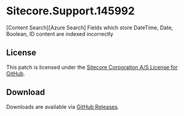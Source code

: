 # Sitecore.Support.145992
[Content Search][Azure Search] Fields which store DateTime, Date, Boolean, ID content are indexed incorrectly

## License  
This patch is licensed under the [Sitecore Corporation A/S License for GitHub](https://github.com/sitecoresupport/Sitecore.Support.145992/blob/master/LICENSE).  

## Download  
Downloads are available via [GitHub Releases](https://github.com/sitecoresupport/Sitecore.Support.145992/releases).  

